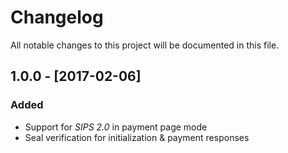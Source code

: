 # Changelog
All notable changes to this project will be documented in this file.

## 1.0.0 - [2017-02-06]

### Added
- Support for _SIPS 2.0_ in payment page mode
- Seal verification for initialization & payment responses
